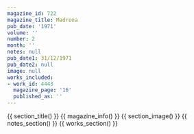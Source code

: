 ```yaml
---
magazine_id: 722
magazine_title: Madrona
pub_date: '1971'
volume: ''
number: 2
month: ''
notes: null
pub_date1: 31/12/1971
pub_date2: null
image: null
works_included:
- work_id: 4443
  magazine_page: '16'
  published_as: ''
---
```


{{ section_title() }}
{{ magazine_info() }}
{{ section_image() }}
{{ notes_section() }}
{{ works_section() }}
